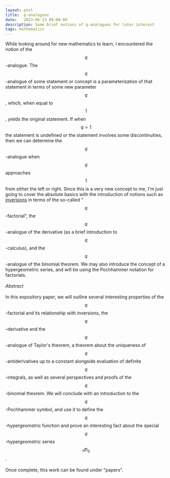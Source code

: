 ```yaml
---
layout: post
title:  q-analogues
date:   2023-06-13 00:00-00
description: Some brief notions of q-analogues for later interest
tags: mathematics
---
```


While looking around for new mathematics to learn, I encountered the notion of the $$q$$-analogue. The $$q$$-analogue of some statement or concept is a parameterization of that statement in terms of some new parameter $$q$$, which, when equal to $$1$$, yields the original statement. If when $$q=1$$ the statement is undefined or the statement involves some discontinuities, then we can determine the $$q$$-analogue when $$q$$ approaches $$1$$ from either the left or right. Since this is a very new concept to me, I'm just going to cover the absolute basics with the introduction of notions such as <a href="https://en.wikipedia.org/wiki/Inversion_(discrete_mathematics)">inversions</a> in terms of the so-called "$$q$$-factorial", the $$q$$-analogue of the derivative (as a brief introduction to $$q$$-calculus), and the $$q$$-analogue of the binomial theorem. We may also introduce the concept of a hypergeometric series, and will be using the Pochhammer notation for factorials. 
<br>
<br>
<i> Abstract </i>
<br>
<br>
In this expository paper, we will outline several interesting properties of the $$q$$-factorial and its relationship with inversions, the $$q$$-derivative and the $$q$$-analogue of Taylor's theorem, a theorem about the uniqueness of $$q$$-antiderivatives up to a constant alongside evaluation of definite $$q$$-integrals, as well as several perspectives and proofs of the $$q$$-binomial theorem. We will conclude with an introduction to the $$q$$-Pochhammer symbol, and use it to define the $$q$$-hypergeometric function and prove an interesting fact about the special $$q$$-hypergeometric series $${}_{1}\Phi_{0}$$. 
<br>
<br>
Once complete, this work can be found under "papers". 